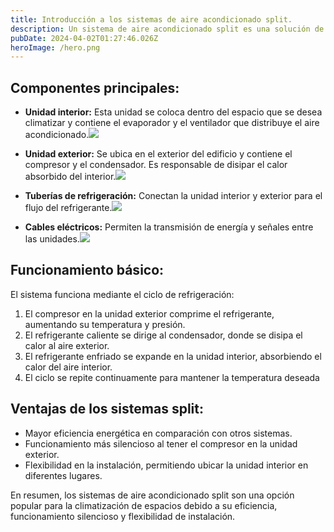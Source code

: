 ```yaml
---
title: Introducción a los sistemas de aire acondicionado split.
description: Un sistema de aire acondicionado split es una solución de climatización que se compone de dos unidades principales una unidad interior y una unidad exterior
pubDate: 2024-04-02T01:27:46.026Z
heroImage: /hero.png
---
```


## Componentes principales:

- **Unidad interior:** Esta unidad se coloca dentro del espacio que se desea climatizar y contiene el evaporador y el ventilador que distribuye el aire acondicionado.![](/unidad-interior.png)

- **Unidad exterior:** Se ubica en el exterior del edificio y contiene el compresor y el condensador. Es responsable de disipar el calor absorbido del interior.![](/unidad-exterior.png)

- **Tuberías de refrigeración:** Conectan la unidad interior y exterior para el flujo del refrigerante.![](/tuberia-de-refrigeracion.png)

- **Cables eléctricos:** Permiten la transmisión de energía y señales entre las unidades.![](/cables-electricos.png)

## Funcionamiento básico:

El sistema funciona mediante el ciclo de refrigeración:

1. El compresor en la unidad exterior comprime el refrigerante, aumentando su temperatura y presión.
2. El refrigerante caliente se dirige al condensador, donde se disipa el calor al aire exterior.
3. El refrigerante enfriado se expande en la unidad interior, absorbiendo el calor del aire interior.
4. El ciclo se repite continuamente para mantener la temperatura deseada

## Ventajas de los sistemas split:

- Mayor eficiencia energética en comparación con otros sistemas.
- Funcionamiento más silencioso al tener el compresor en la unidad exterior.
- Flexibilidad en la instalación, permitiendo ubicar la unidad interior en diferentes lugares.

En resumen, los sistemas de aire acondicionado split son una opción popular para la climatización de espacios debido a su eficiencia, funcionamiento silencioso y flexibilidad de instalación.
